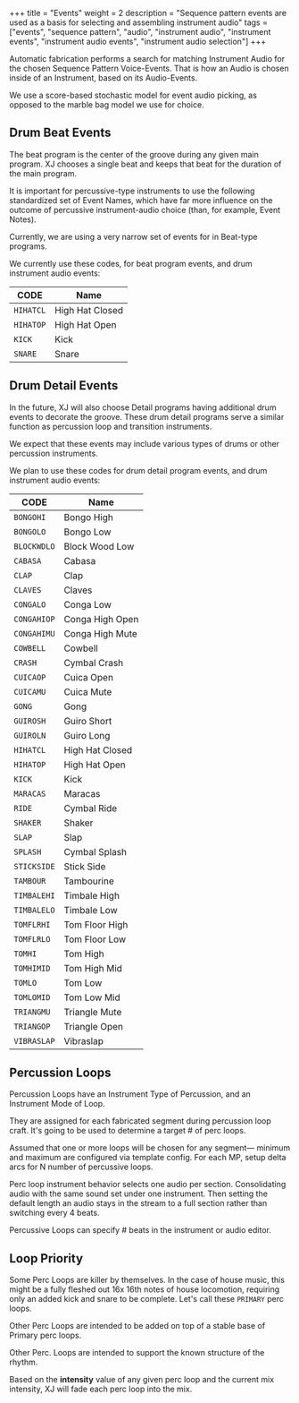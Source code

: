 +++
title = "Events"
weight = 2
description = "Sequence pattern events are used as a basis for selecting and assembling instrument audio"
tags = ["events", "sequence pattern", "audio", "instrument audio", "instrument events", "instrument audio events", "instrument audio selection"]
+++

Automatic fabrication performs a search for matching Instrument Audio for the chosen Sequence Pattern Voice-Events. 
That is how an Audio is chosen inside of an Instrument, based on its Audio-Events.

We use a score-based stochastic model for event audio picking, as opposed to the marble bag model we use for choice.

## Drum Beat Events

The beat program is the center of the groove during any given main program. XJ chooses a single beat and keeps that beat for the duration of the main program.

It is important for percussive-type instruments to use the following standardized set of Event Names, which have far more influence on the outcome of percussive instrument-audio choice (than, for example, Event Notes).

Currently, we are using a very narrow set of events for in Beat-type programs.

We currently use these codes, for beat program events, and drum instrument audio events:

| CODE      | Name            |
|-----------|-----------------|
| `HIHATCL` | High Hat Closed |
| `HIHATOP` | High Hat Open   |
| `KICK`    | Kick            |
| `SNARE`   | Snare           |

## Drum Detail Events

In the future, XJ will also choose Detail programs having additional drum events to decorate the groove. These drum detail programs serve a similar function as percussion loop and transition instruments.

We expect that these events may include various types of drums or other percussion instruments.

We plan to use these codes for drum detail program events, and drum instrument audio events:

| CODE        | Name            |
|-------------|-----------------|
| `BONGOHI`   | Bongo High      |
| `BONGOLO`   | Bongo Low       |
| `BLOCKWDLO` | Block Wood Low  |
| `CABASA`    | Cabasa          |
| `CLAP`      | Clap            |
| `CLAVES`    | Claves          |
| `CONGALO`   | Conga Low       |
| `CONGAHIOP` | Conga High Open |
| `CONGAHIMU` | Conga High Mute |
| `COWBELL`   | Cowbell         |
| `CRASH`     | Cymbal Crash    |
| `CUICAOP`   | Cuica Open      |
| `CUICAMU`   | Cuica Mute      |
| `GONG`      | Gong            |
| `GUIROSH`   | Guiro Short     |
| `GUIROLN`   | Guiro Long      |
| `HIHATCL`   | High Hat Closed |
| `HIHATOP`   | High Hat Open   |
| `KICK`      | Kick            |
| `MARACAS`   | Maracas         |
| `RIDE`      | Cymbal Ride     |
| `SHAKER`    | Shaker          |
| `SLAP`      | Slap            |
| `SPLASH`    | Cymbal Splash   |
| `STICKSIDE` | Stick Side      |
| `TAMBOUR`   | Tambourine      |
| `TIMBALEHI` | Timbale High    |
| `TIMBALELO` | Timbale Low     |
| `TOMFLRHI`  | Tom Floor High  |
| `TOMFLRLO`  | Tom Floor Low   |
| `TOMHI`     | Tom High        |
| `TOMHIMID`  | Tom High Mid    |
| `TOMLO`     | Tom Low         |
| `TOMLOMID`  | Tom Low Mid     |
| `TRIANGMU`  | Triangle Mute   |
| `TRIANGOP`  | Triangle Open   |
| `VIBRASLAP` | Vibraslap       |

## Percussion Loops

Percussion Loops have an Instrument Type of Percussion, and an Instrument Mode of Loop.


They are assigned for each fabricated segment during percussion loop craft. It's going to be used to determine a target # of perc loops.


Assumed that one or more loops will be chosen for any segment— minimum and maximum are configured via template config. For each MP, setup delta arcs for N number of percussive loops.


Perc loop instrument behavior selects one audio per section. Consolidating audio with the same sound set under one instrument. Then setting the default length an audio stays in the stream to a full section rather than switching every 4 beats.


Percussive Loops can specify # beats in the instrument or audio editor.

## Loop Priority

Some Perc Loops are killer by themselves. In the case of house music, this might be a fully fleshed out 16x 16th notes of house locomotion, requiring only an added kick and snare to be complete. Let's call these `PRIMARY` perc loops.


Other Perc Loops are intended to be added on top of a stable base of Primary perc loops.


Other Perc. Loops are intended to support the known structure of the rhythm.


Based on the **intensity** value of any given perc loop and the current mix intensity, XJ will fade each perc loop into the mix.


